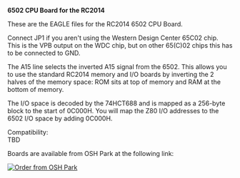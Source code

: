 <b>6502 CPU Board for the RC2014</b>
<p>
These are the EAGLE files for the RC2014 6502 CPU Board.
<p>
Connect JP1 if you aren't using the Western Design Center 65C02 chip. This is the VPB output on the WDC chip, but on other 65(C)02 chips this has to be connected to GND.
<p>The A15 line selects the inverted A15 signal from the 6502. This allows you to use the standard RC2014 memory and I/O boards by inverting the 2 halves of the memory space: ROM sits at top of memory and RAM at the bottom of memory.
<p>
The I/O space is decoded by the 74HCT688 and is mapped as a 256-byte block to the start of 0C000H. You will map the Z80 I/O addresses to the 6502 I/O space by adding 0C000H.
<p>
Compatibility:
<br>TBD
<p>
Boards are available from OSH Park at the following link:
<p>
<a href="https://www.oshpark.com/shared_projects/rd7Y9iEE"><img src="https://www.oshpark.com/assets/badge-5b7ec47045b78aef6eb9d83b3bac6b1920de805e9a0c227658eac6e19a045b9c.png" alt="Order from OSH Park"></img></a>
<p>

